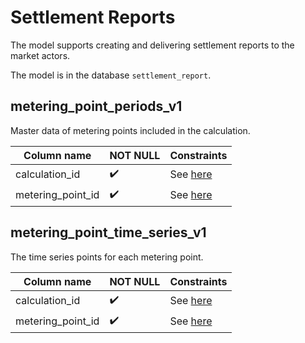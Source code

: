 # Settlement Reports

The model supports creating and delivering settlement reports to the market actors.

The model is in the database `settlement_report`.

## metering_point_periods_v1

Master data of metering points included in the calculation.

| Column name | NOT NULL | Constraints |
|-|-|-|
| calculation_id | :heavy_check_mark: | See [here](columns.md) |
| metering_point_id | :heavy_check_mark: | See [here](columns.md) |

## metering_point_time_series_v1

The time series points for each metering point.

| Column name | NOT NULL | Constraints |
|-|-|-|
| calculation_id | :heavy_check_mark: | See [here](columns.md) |
| metering_point_id | :heavy_check_mark: | See [here](columns.md) |
